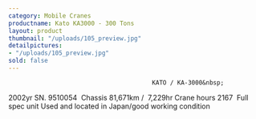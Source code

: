 ```yaml
---
category: Mobile Cranes
productname: Kato KA3000 - 300 Tons
layout: product
thumbnail: "/uploads/105_preview.jpg"
detailpictures:
- "/uploads/105_preview.jpg"
sold: false
---
```


                                            KATO / KA-3000&nbsp;
2002yr&nbsp;SN. 9510054&nbsp;
Chassis 81,671km / &nbsp;7,229hr
Crane hours 2167&nbsp;
Full spec unit
Used and located in Japan/good working condition


